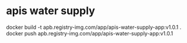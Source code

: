 # apis water supply
docker build -t apb.registry-img.com/app/apis-water-supply-app:v1.0.1 .
docker push apb.registry-img.com/app/apis-water-supply-app:v1.0.1
